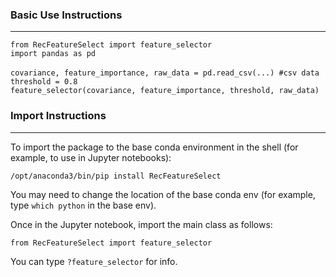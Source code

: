 ### Basic Use Instructions

---
`from RecFeatureSelect import feature_selector`<br>
`import pandas as pd`<br>
<br>
`covariance, feature_importance, raw_data = pd.read_csv(...) #csv data` <br>
`threshold = 0.8` <br>
`feature_selector(covariance, feature_importance, threshold, raw_data)` 

### Import Instructions

---

To import the package to the base conda environment in the shell (for example, to use in Jupyter notebooks):

`/opt/anaconda3/bin/pip install RecFeatureSelect`

You may need to change the location of the base conda env (for example, type `which python` in the base env). 

Once in the Jupyter notebook, import the main class as follows:

`from RecFeatureSelect import feature_selector`

You can type `?feature_selector` for info. 


